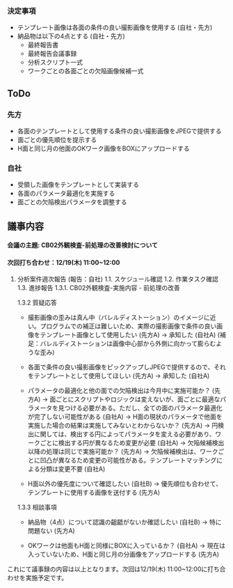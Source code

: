 ### 決定事項
- テンプレート画像は各面の条件の良い撮影画像を使用する (自社・先方)
- 納品物は以下の4点とする (自社・先方)
  - 最終報告書
  - 最終報告会議事録
  - 分析スクリプト一式
  - ワークごとの各面ごとの欠陥画像候補一式

## ToDo
### 先方
- 各面のテンプレートとして使用する条件の良い撮影画像をJPEGで提供する
- 面ごとの優先順位を提示する
- H面と同じ月の他面のOKワーク画像をBOXにアップロードする

### 自社
- 受領した画像をテンプレートとして実装する
- 各面のパラメータ最適化を実施する
- 面ごとの欠陥検出パラメータを調整する

## 議事内容
#### 会議の主題: CB02外観検査-前処理の改善検討について

#### 次回打ち合わせ：12/19(木) 11:00~12:00

1. 分析案件週次報告 (報告：自社)
   1.1. スケジュール確認
   1.2. 作業タスク確認
   1.3. 進捗報告
      1.3.1. CB02外観検査-実施内容
         - 前処理の改善

   1.3.2 質疑応答
   - 撮影画像の歪みは真ん中（バレルディストーション）のイメージに近い。プログラムでの補正は難しいため、実際の撮影画像で条件の良い画像をテンプレート画像として使用したい (先方A)
     → 承知した (自社A)
     (補足：バレルディストーションは画像中心部から外側に向かって膨らむような歪み)

   - 各面で条件の良い撮影画像をピックアップしJPEGで提供するので、それをテンプレートとして使用してほしい (先方A)
     → 承知した (自社A)

   - パラメータの最適化と他の面での欠陥検出は今月中に実施可能か？ (先方A)
     → 面ごとにスクリプトやロジックは変えないが、面ごとに最適なパラメータを見つける必要がある。ただし、全ての面のパラメータ最適化が完了しない可能性がある (自社A)
     → H面の現状のパラメータで他面を実施した場合の結果は実施してみないとわからないか？ (先方A)
     → 円検出に関しては、検出する円によってパラメータを変える必要があり、ワークごとに検出する円が異なるため変更が必要 (自社A)
     → 欠陥候補検出以降の処理は同じで実施可能か？ (先方A)
     → 欠陥候補検出は、ワークごとに凹凸が異なるため変更の可能性がある。テンプレートマッチングによる分類は変更不要 (自社A)

   - H面以外の優先度について確認したい (自社B)
     → 優先順位も合わせて、テンプレートに使用する画像を送付する (先方A)

   1.3.3 相談事項
   - 納品物（4点）について認識の齟齬がないか確認したい (自社B)
     → 特に問題ない (先方A)

   - OKワークは他面もH面と同様にBOXに入っているか？ (自社A)
     → 現在は入っていないため、H面と同じ月の分画像をアップロードする (先方A)

これにて議事録の内容は以上となります。次回は12/19(木) 11:00~12:00に打ち合わせを実施予定です。
